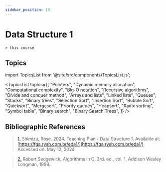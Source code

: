 ```yaml
---
sidebar_position: 10
---
```


# Data Structure 1

    > this course

## Topics

import TopicsList from '@site/src/components/TopicsList.js';

<TopicsList topics={[
"Pointers",
"Dynamic memory allocation",
"Computational complexity",
"Big-O notation",
"Recursive algorithms",
"Divide and conquer method",
"Arrays and lists",
"Linked lists",
"Queues",
"Stacks",
"Binary trees",
"Selection Sort",
"Insertion Sort",
"Bubble Sort",
"Quicksort",
"Mergesort",
"Priority queues",
"Heapsort",
"Radix sorting",
"Symbol table",
"Binary search",
"Binary Search Trees",
]} />

## Bibliographic References

> <a href="https://fga.rysh.com.br/eda1/">1.</a> Shimizu, Rose. 2024. Teaching Plan - Data Structure 1. Available at: [https://fga.rysh.com.br/eda1/](https://fga.rysh.com.br/eda1/). Accessed on: May 12, 2024.

> <a href="https://fga.rysh.com.br/eda1/">2.</a> Robert Sedgewick, Algorithms in C, 3rd. ed., vol. 1, Addison Wesley Longman, 1998.
